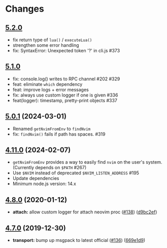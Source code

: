 # Changes

## [5.2.0](https://github.com/neovim/node-client/compare/v5.1.0...v5.2.0)

- fix return type of `lua()` / `executeLua()`
- strengthen some error handling
- fix: SyntaxError: Unexpected token '?' in cli.js #373

## [5.1.0](https://github.com/neovim/node-client/compare/v4.11.0...v5.1.0)

- fix: console.log() writes to RPC channel #202 #329
- feat: eliminate `which` dependency
- feat: improve logs + error messages
- fix: always use custom logger if one is given #336
- feat(logger): timestamp, pretty-print objects #337

## [5.0.1](https://github.com/neovim/node-client/compare/v4.11.0...v5.0.1) (2024-03-01)

- Renamed `getNvimFromEnv` to `findNvim`
- fix: `findNvim()` fails if path has spaces. #319

## [4.11.0](https://github.com/neovim/node-client/compare/v4.10.0...v4.11.0) (2024-02-07)

- `getNvimFromEnv` provides a way to easily find `nvim` on the user's system. (Currently depends on `$PATH` #267)
- Use `$NVIM` instead of deprecated `$NVIM_LISTEN_ADDRESS` #195
- Update dependencies
- Minimum node.js version: 14.x

## [4.8.0](https://github.com/neovim/node-client/compare/v4.7.0...v4.8.0) (2020-01-12)

- **attach:** allow custom logger for attach neovim proc ([#138](https://github.com/neovim/node-client/issues/138)) ([d9bc2ef](https://github.com/neovim/node-client/commit/d9bc2efe30cd4c0de3691e953cace04d02e7855f))

## [4.7.0](https://github.com/neovim/node-client/compare/v4.6.0...v4.7.0) (2019-12-30)

- **transport:** bump up msgpack to latest official ([#136](https://github.com/neovim/node-client/issues/136)) ([669e1d9](https://github.com/neovim/node-client/commit/669e1d9591138dc315092c52b819f118ece66749))

